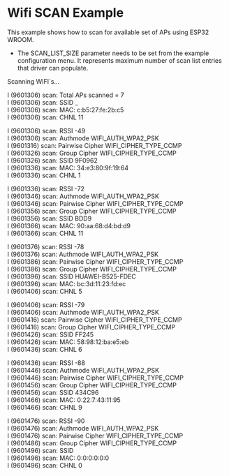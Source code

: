 # Wifi SCAN Example

This example shows how to scan for available set of APs using ESP32 WROOM.

* The SCAN_LIST_SIZE parameter needs to be set from the example configuration menu. It represents maximum number of scan list entries that driver can populate.



Scanning WIFI`s...


I (9601306) scan: Total APs scanned = 7  
I (9601306) scan: SSID          _  
I (9601306) scan: MAC:          c:b5:27:fe:2b:c5  
I (9601306) scan: CHNL          11  

I (9601306) scan: RSSI          -49  
I (9601306) scan: Authmode      WIFI_AUTH_WPA2_PSK  
I (9601316) scan: Pairwise Cipher       WIFI_CIPHER_TYPE_CCMP  
I (9601326) scan: Group Cipher  WIFI_CIPHER_TYPE_CCMP  
I (9601326) scan: SSID          9F0962  
I (9601336) scan: MAC:          34:e3:80:9f:19:64  
I (9601336) scan: CHNL          1  

I (9601336) scan: RSSI          -72  
I (9601346) scan: Authmode      WIFI_AUTH_WPA2_PSK  
I (9601346) scan: Pairwise Cipher       WIFI_CIPHER_TYPE_CCMP  
I (9601356) scan: Group Cipher  WIFI_CIPHER_TYPE_CCMP  
I (9601356) scan: SSID          BDD9  
I (9601366) scan: MAC:          90:aa:68:d4:bd:d9  
I (9601366) scan: CHNL          11  

I (9601376) scan: RSSI          -78  
I (9601376) scan: Authmode      WIFI_AUTH_WPA2_PSK  
I (9601386) scan: Pairwise Cipher       WIFI_CIPHER_TYPE_CCMP  
I (9601386) scan: Group Cipher  WIFI_CIPHER_TYPE_CCMP  
I (9601396) scan: SSID          HUAWEI-B525-FDEC  
I (9601396) scan: MAC:          bc:3d:11:23:fd:ec  
I (9601406) scan: CHNL          5  

I (9601406) scan: RSSI          -79  
I (9601406) scan: Authmode      WIFI_AUTH_WPA2_PSK  
I (9601416) scan: Pairwise Cipher       WIFI_CIPHER_TYPE_CCMP  
I (9601416) scan: Group Cipher  WIFI_CIPHER_TYPE_CCMP  
I (9601426) scan: SSID          FF245  
I (9601426) scan: MAC:          58:98:12:ba:e5:eb  
I (9601436) scan: CHNL          6  

I (9601436) scan: RSSI          -88  
I (9601446) scan: Authmode      WIFI_AUTH_WPA2_PSK  
I (9601446) scan: Pairwise Cipher       WIFI_CIPHER_TYPE_CCMP  
I (9601456) scan: Group Cipher  WIFI_CIPHER_TYPE_CCMP  
I (9601456) scan: SSID          434C96  
I (9601466) scan: MAC:          0:22:7:43:11:95  
I (9601466) scan: CHNL          9  

I (9601476) scan: RSSI          -90  
I (9601476) scan: Authmode      WIFI_AUTH_WPA2_PSK  
I (9601476) scan: Pairwise Cipher       WIFI_CIPHER_TYPE_CCMP  
I (9601486) scan: Group Cipher  WIFI_CIPHER_TYPE_CCMP  
I (9601496) scan: SSID  
I (9601496) scan: MAC:          0:0:0:0:0:0  
I (9601496) scan: CHNL          0  

